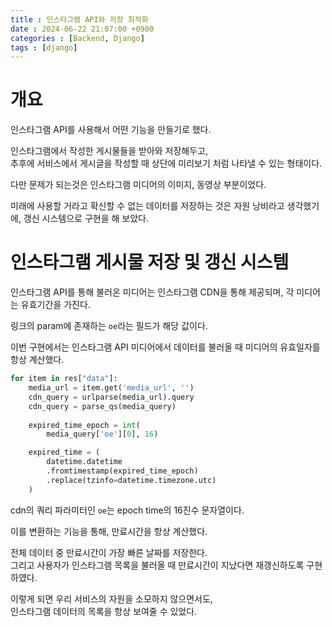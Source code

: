```yaml
---
title : 인스타그램 API와 저장 최적화
date : 2024-06-22 21:07:00 +0900
categories : [Backend, Django]
tags : [django]
---
```


# 개요
인스타그램 API를 사용해서 어떤 기능을 만들기로 했다.

인스타그램에서 작성한 게시물들을 받아와 저장해두고,  
추후에 서비스에서 게시글을 작성할 때 상단에 미리보기 처럼 나타낼 수 있는 형태이다.

다만 문제가 되는것은 인스타그램 미디어의 이미지, 동영상 부분이었다.

미래에 사용할 거라고 확신할 수 없는 데이터를 저장하는 것은 자원 낭비라고 생각했기에, 갱신 시스템으로 구현을 해 보았다.


# 인스타그램 게시물 저장 및 갱신 시스템
인스타그램 API를 통해 불러온 미디어는 인스타그램 CDN을 통해 제공되며, 각 미디어는 유효기간을 가진다.

링크의 param에 존재하는 `oe`라는 필드가 해당 값이다.

이번 구현에서는 인스타그램 API 미디어에서 데이터를 불러올 때 미디어의 유효일자를 항상 계산했다.

```python
for item in res["data"]:
    media_url = item.get('media_url', '')
    cdn_query = urlparse(media_url).query
    cdn_query = parse_qs(media_query)
    
    expired_time_epoch = int(
        media_query['oe'][0], 16)

    expired_time = (
        datetime.datetime
        .fromtimestamp(expired_time_epoch)
        .replace(tzinfo=datetime.timezone.utc)
    )
```

cdn의 쿼리 파라미터인 `oe`는 epoch time의 16진수 문자열이다.

이를 변환하는 기능을 통해, 만료시간을 항상 계산했다.


전체 데이터 중 만료시간이 가장 빠른 날짜를 저장한다.  
그리고 사용자가 인스타그램 목록을 불러올 때 만료시간이 지났다면 재갱신하도록 구현하였다.

이렇게 되면 우리 서비스의 자원을 소모하지 않으면서도,  
인스타그램 데이터의 목록을 항상 보여줄 수 있었다.

